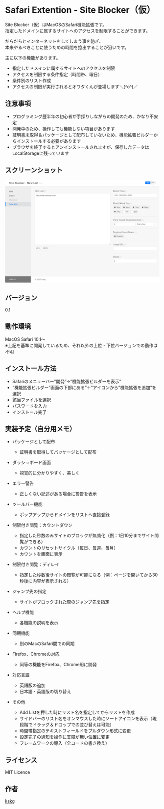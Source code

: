 # Safari Extention - Site Blocker（仮）

Site Blocker（仮）はMacOSのSafari機能拡張です。  
指定したドメインに属するサイトへのアクセスを制限することができます。

だらだらとインターネットをしてしまう事を防ぎ、  
本来やるべきことに使うための時間を捻出することが狙いです。

主に以下の機能があります。

- 指定したドメインに属するサイトへのアクセスを制限
- アクセスを制限する条件指定（時間帯、曜日）
- 条件別のリスト作成
- アクセスの制限が実行されるとオワタくんが登場します＼(^o^)／


## 注意事項
- プログラミング歴半年の初心者が手探りしながらの開発のため、かなり不安定
- 開発中のため、操作しても機能しない項目があります
- 証明書未取得＆パッケージとして配布していないため、機能拡張ビルダーからインストールする必要があります
- ブラウザを終了するとアンインストールされますが、保存したデータはLocalStorageに残っています


## スクリーンショット
![Capture](https://raw.githubusercontent.com/kskg/SiteBlocker/master/capture.png)


## バージョン
0.1


## 動作環境
MacOS Safari 10.1〜  
※上記を基準に開発しているため、それ以外の上位・下位バージョンでの動作は不明


## インストール方法
  - Safariのメニューバー”開発”→”機能拡張ビルダーを表示”
  - ”機能拡張ビルダー”画面の下部にある”＋”アイコンから”機能拡張を追加”を選択
  - 該当ファイルを選択
  - パスワードを入力
  - インストール完了


## 実装予定（自分用メモ）
- パッケージとして配布
  - 証明書を取得してパッケージとして配布

- ダッシュボード画面
  - 視覚的に分かりやすく、美しく

- エラー警告
  - 正しくない記述がある場合に警告を表示

- ツールバー機能
  - ポップアップからドメインをリストへ直接登録

- 制限付き閲覧：カウントダウン
  - 指定した秒数のみサイトのブロックが無効化（例：1日10分までサイト閲覧ができる）
  - カウントのリセットサイクル（毎日、毎週、毎月）
  - カウントを画面に表示

- 制限付き閲覧：ディレイ
  - 指定した秒数後サイトの閲覧が可能になる（例：ページを開いてから30秒後に内容が表示される）

- ジャンプ先の指定
  - サイトがブロックされた際のジャンプ先を指定

- ヘルプ機能
  - 各機能の説明を表示

- 同期機能
  - 別のMacのSafari間での同期

- Firefox、Chromeの対応
  - 同等の機能をFirefox、Chrome用に開発

- 対応言語
  - 英語版の追加
  - 日本語・英語版の切り替え

- その他
  - Add Listを押した時にリスト名を指定してからリストを作成
  - サイドバーのリスト名をオンマウスした時にソートアイコンを表示（現段階でドラッグ＆ドロップでの並び替えは可能）
  - 時間帯指定のテキストフィールドをプルダウン形式に変更
  - 設定完了の通知を操作に支障が無い位置に変更
  - フレームワークの導入（全コードの書き換え）


## ライセンス
MIT Licence


## 作者
[kskg](https://github.com/kskg)